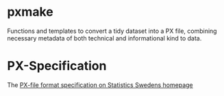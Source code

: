 # pxmake
Functions and templates to convert a tidy dataset into a PX file, combining necessary metadata of both technical and informational kind to data.

# PX-Specification
The [PX-file format specification on Statistics Swedens homepage](https://www.scb.se/globalassets/vara-tjanster/px-programmen/px-file_format_specification_2013.pdf)

